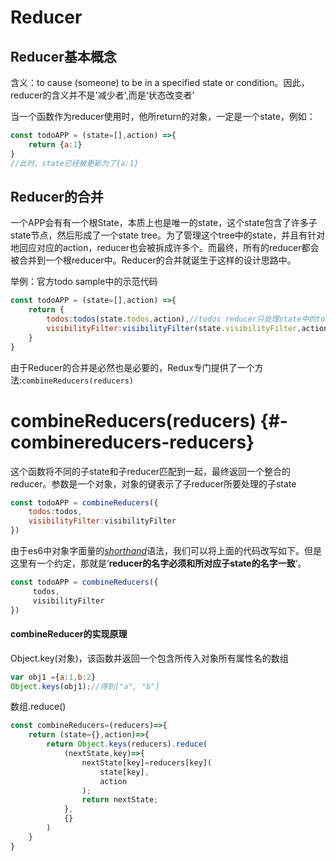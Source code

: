 # Reducer

## Reducer基本概念

含义：to cause \(someone\) to be in a specified state or condition。因此，reducer的含义并不是'减少者',而是‘状态改变者'

当一个函数作为reducer使用时，他所return的对象，一定是一个state，例如：

```js
const todoAPP = (state=[],action) =>{
    return {a:1}
}
//此时，state已经被更新为了{a:1}
```

## Reducer的合并

一个APP会有有一个根State，本质上也是唯一的state，这个state包含了许多子state节点，然后形成了一个state tree。为了管理这个tree中的state，并且有针对地回应对应的action，reducer也会被拆成许多个。而最终，所有的reducer都会被合并到一个根reducer中。Reducer的合并就诞生于这样的设计思路中。

举例：官方todo sample中的示范代码

```js
const todoAPP = (state=[],action) =>{
    return {
        todos:todos(state.todos,action),//todos reducer只处理state中的todos
        visibilityFilter:visibilityFilter(state.visibilityFilter,action)//如果写成了state.vis,那就相当于输入了undefiend
    }
}
```

由于Reducer的合并是必然也是必要的，Redux专门提供了一个方法:`combineReducers(reducers)`

# combineReducers\(reducers\) {#-combinereducers-reducers}

这个函数将不同的子state和子reducer匹配到一起，最终返回一个整合的reducer。参数是一个对象，对象的键表示了子reducer所要处理的子state

```js
const todoAPP = combineReducers({
    todos:todos,
    visibilityFilter:visibilityFilter
})
```

由于es6中对象字面量的[_shorthand_](/xue-xi-guo-cheng-zhong-xu-yao-zhi-dao-de-es6-nei-rong/dui-xiang-zi-mian-liang-shorthand-yu-fa.md)语法，我们可以将上面的代码改写如下。但是这里有一个约定，那就是’**reducer的名字必须和所对应子state的名字一致**‘。

```js
const todoAPP = combineReducers({
     todos,
     visibilityFilter
})
```

#### combineReducer的实现原理

Object.key\(对象\)，该函数并返回一个包含所传入对象所有属性名的数组

```js
var obj1 ={a:1,b:2}
Object.keys(obj1);//得到["a", "b"]
```

数组.reduce\(\)

```js
const combineReducers=(reducers)=>{
    return (state={},action)=>{
        return Object.keys(reducers).reduce(
            (nextState,key)=>{
                nextState[key]=reducers[key](
                    state[key],
                    action
                );
                return nextState;
            },
            {}
        )
    }
}
```



